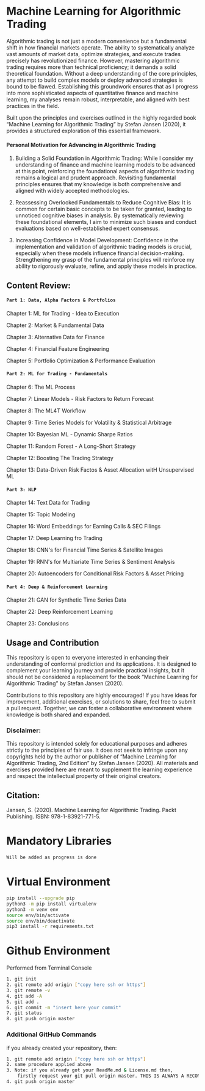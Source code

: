 # Machine Learning for Algorithmic Trading

Algorithmic trading is not just a modern convenience but a fundamental shift in how financial markets operate. The ability to systematically analyze vast amounts of market data, optimize strategies, and execute trades precisely has revolutionized finance. However, mastering algorithmic trading requires more than technical proficiency; it demands a solid theoretical foundation. Without a deep understanding of the core principles, any attempt to build complex models or deploy advanced strategies is bound to be flawed. Establishing this groundwork ensures that as I progress into more sophisticated aspects of quantitative finance and machine learning, my analyses remain robust, interpretable, and aligned with best practices in the field.

Built upon the principles and exercises outlined in the highly regarded book “Machine Learning for Algorithmic Trading” by Stefan Jansen (2020), it provides a structured exploration of this essential framework.

#### Personal Motivation for Advancing in Algorithmic Trading

1.	Building a Solid Foundation in Algorithmic Trading: While I consider my understanding of finance and machine learning models to be advanced at this point, reinforcing the foundational aspects of algorithmic trading remains a logical and prudent approach. Revisiting fundamental principles ensures that my knowledge is both comprehensive and aligned with widely accepted methodologies.

2.	Reassessing Overlooked Fundamentals to Reduce Cognitive Bias: It is common for certain basic concepts to be taken for granted, leading to unnoticed cognitive biases in analysis. By systematically reviewing these foundational elements, I aim to minimize such biases and conduct evaluations based on well-established expert consensus.

3.	Increasing Confidence in Model Development: Confidence in the implementation and validation of algorithmic trading models is crucial, especially when these models influence financial decision-making. Strengthening my grasp of the fundamental principles will reinforce my ability to rigorously evaluate, refine, and apply these models in practice.

## Content Review:

#### `Part 1: Data, Alpha Factors & Portfolios`

Chapter 1: ML for Trading - Idea to Execution

Chapter 2: Market & Fundamental Data

Chapter 3: Alternative Data for Finance

Chapter 4: Financial Feature Engineering

Chapter 5: Portfolio Optimization & Performance Evaluation

#### `Part 2: ML for Trading - Fundamentals`

Chapter 6: The ML Process

Chapter 7: Linear Models - Risk Factors to Return Forecast

Chapter 8: The ML4T Workflow

Chapter 9: Time Series Models for Volatility & Statistical Arbitrage

Chapter 10: Bayesian ML - Dynamic Sharpe Ratios


Chapter 11: Random Forest - A Long-Short Strategy

Chapter 12: Boosting The Trading Strategy

Chapter 13: Data-Driven Risk Factos & Asset Allocation witH Unsupervised ML

#### `Part 3: NLP`

Chapter 14: Text Data for Trading

Chapter 15: Topic Modeling

Chapter 16: Word Embeddings for Earning Calls & SEC Filings

Chapter 17: Deep Learning fro Trading

Chapter 18: CNN's for Financial Time Series & Satellite Images

Chapter 19: RNN's for Multiariate Time Series & Sentiment Analysis

Chapter 20: Autoencoders for Conditional Risk Factors & Asset Pricing


#### `Part 4: Deep & Reinforcement Learning`

Chapter 21: GAN for Synthetic Time Series Data

Chapter 22: Deep Reinforcement Learning

Chapter 23: Conclusions


## Usage and Contribution

This repository is open to everyone interested in enhancing their understanding of conformal prediction and its applications. It is designed to complement your learning journey and provide practical insights, but it should not be considered a replacement for the book “Machine Learning for Algorithmic Trading” by Stefan Jansen (2020).

Contributions to this repository are highly encouraged! If you have ideas for improvement, additional exercises, or solutions to share, feel free to submit a pull request. Together, we can foster a collaborative environment where knowledge is both shared and expanded.

### Disclaimer:
This repository is intended solely for educational purposes and adheres strictly to the principles of fair use. It does not seek to infringe upon any copyrights held by the author or publisher of “Machine Learning for Algorithmic Trading, 2nd Edition” by Stefan Jansen (2020). All materials and exercises provided here are meant to supplement the learning experience and respect the intellectual property of their original creators.

## Citation:
Jansen, S. (2020). Machine Learning for Algorithmic Trading. Packt Publishing. ISBN: 978-1-83921-771-5.

# Mandatory Libraries

```sh
Will be added as progress is done
```

# Virtual Environment
```sh
pip install --upgrade pip
python3 -m pip install virtualenv
python3 -m venv env
source env/bin/activate
source env/bin/deactivate
pip3 install -r requirements.txt
```

# Github Environment

Performed from Terminal Console
```sh
1. git init
2. git remote add origin ["copy here ssh or https"]
3. git remote -v
4. git add -A
5. git add .
6. git commit -m "insert here your commit"
7. git status
8. git push origin master
```

### Additional GitHub Commands
if you already created your repository, then:
```sh
1. git remote add origin ["copy here ssh or https"] 
2. same procedure applied above
3. Note: if you already got your ReadMe.md & License.md then,
    firstly request your git pull origin master. THIS IS ALWAYS A RECOMMENDED PRACTICE.
4. git push origin master
```
